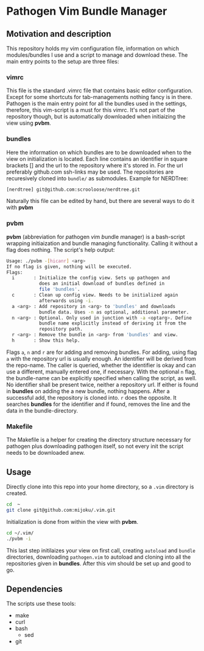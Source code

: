 # Pathogen Vim Bundle Manager
## Motivation and description
This repository holds my vim configuration file, information on which modules/bundles I use and a script to manage and download these.
The main entry points to the setup are three files:
### vimrc
This file is the standard .vimrc file that contains basic editor configuration. Except for some shortcuts for tab-managements nothing fancy is in there.
Pathogen is the main entry point for all the bundles used in the settings, therefore, this vim-script is a must for this vimrc. It's not part of the repository though, but is automatically downloaded when initiaizing the view using **pvbm**.
### bundles
Here the information on which bundles are to be downloaded when to the view on initialization is located. Each line contains an identifier in square brackets [] and the url to the repository where it's stored in. For the url preferably github.com ssh-links may be used. The repositories are recuresively cloned into `bundle/` as submodules.
Example for NERDTree:
``` bash
[nerdtree] git@github.com:scrooloose/nerdtree.git
```
Naturally this file can be edited by hand, but there are several ways to do it with **pvbm**
### pvbm
**pvbm** (abbreviation for *p*athogen *v*im *b*undle *m*anager) is a bash-script wrapping initiaization and bundle managing functionality. Calling it without a flag does nothing. 
The script's help output:
``` bash
Usage: ./pvbm -[hicanr] <arg>
If no flag is given, nothing will be executed.
Flags:
  i       : Initialize the config view. Sets up pathogen and
            does an initial download of bundles defined in 
            file 'bundles'.
  c       : Clean up config view. Needs to be initialized again
            afterwards using -i.
  a <arg> : Add repository in <arg> to 'bundles' and downloads
            bundle data. Uses -n as optional, additional parameter.
  n <arg> : Optional. Only used in junction with -a <optarg>. Define 
            bundle name explicitly instead of deriving it from the 
            repository path.
  r <arg> : Remove the bundle in <arg> from 'bundles' and view.
  h       : Show this help.
```
Flags `a`, `n` and `r` are for adding and removing bundles. 
For adding, using flag `a` with the repository url is usually enough. An identifier will be derived from the repo-name. The caller is queried, whether the identifier is okay and can use a different, manually entered one, if necessary. With the optional `n` flag, the bundle-name can be explicitly specified when calling the script, as well.
No identifier shall be present twice, neither a repository url. If either is found in **bundles** on adding the a new bundle, nothing happens.
After a successful add, the repository is cloned into.
`r` does the opposite. It searches **bundles** for the identifier and if found, removes the line and the data in the bundle-directory.
### Makefile
The Makefile is a helper for creating the directory structure necessary for pathogen plus downloading pathogen itself, so not every init the script needs to be downloaded anew.
## Usage
Directly clone into this repo into your home directory, so a `.vim` directory is created.
``` bash
cd  ~
git clone git@github.com:mijoku/.vim.git
```
Initialization is done from within the view with **pvbm**.
``` bash
cd ~/.vim/
./pvbm -i
```
This last step initilaizes your view on first call, creating `autoload` and `bundle` directories, downloading `pathogen.vim` to autoload and cloning into all the repositories given in **bundles**.
After this vim should be set up and good to go.
## Dependencies
The scripts use these tools:
* make
* curl
* bash
  * sed
* git


